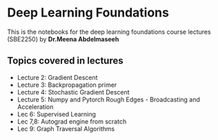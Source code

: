 # Deep Learning Foundations 
This is the notebooks for the deep learning foundations course lectures (SBE2250) by **Dr.Meena Abdelmaseeh** 
## Topics covered in lectures
* Lecture 2: Gradient Descent
* Lecture 3: Backpropagation primer 
* Lecture 4: Stochastic Gradient Descent
* Lecture 5: Numpy and Pytorch Rough Edges - Broadcasting and Acceleration
* Lec 6: Supervised Learning
* Lec 7,8: Autograd engine from scratch
* Lec 9: Graph Traversal Algorithms 
